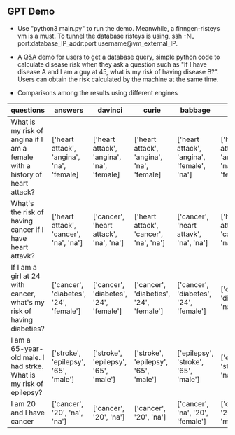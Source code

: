 ## GPT Demo

- Use "python3 main.py" to run the demo. Meanwhile, a finngen-risteys vm is a must. To tunnel the database risteys is using, ssh -NL port:database_IP_addr:port username@vm_external_IP. 

- A Q&A demo for users to get a database query, simple python code to calculate disease risk when they ask a question such as "If I have disease A and I am a guy at 45, what is my risk of having disease B?". Users can obtain the risk calculated by the machine at the same time.


- Comparisons among the results using different engines

questions | answers	| davinci | curie | babbage | ada
--------- | ------- | ------- | ----- | ------- | ---
What is my risk of angina if I am a female with a history of heart attack? | ['heart attack', 'angina', 'na', 'female] | ['heart attack', 'angina', 'na', 'female] | ['heart attack', 'angina', 'na', 'female] | ['heart attack', 'angina', 'female', 'na'] | ['heart attack', 'angina', 'na', 'female']
What's the risk of having cancer if I have heart attavk? | ['heart attack', 'cancer', 'na', 'na'] | ['cancer', 'heart attack', 'na', 'na'] | ['heart attack', 'cancer', 'na', 'na'] | ['cancer', 'heart attavk', 'na', 'na'] | ['heart attavk', 'cancer', 'na', 'na']
If I am a girl at 24 with cancer, what's my risk of having diabeties? | ['cancer', 'diabetes', '24', 'female'] | ['cancer', 'diabetes', '24', 'female'] | ['cancer', 'diabeties', '24', 'female'] | ['cancer', 'diabetes', '24', 'female'] | ['cancer', 'diabeties', 'na', 'na']
I am a 65-year-old male. I had strke. What is my risk of epilepsy? | ['stroke', 'epilepsy', '65', 'male'] | ['stroke', 'epilepsy', '65', 'male'] | ['stroke', 'epilepsy', '65', 'male'] | ['epilepsy', 'stroke', '65', 'male'] | ['epilepsy', 'stroke', 'na', 'na']
I am 20 and I have cancer | ['cancer', '20', 'na', 'na'] | ['cancer', '20', 'na'] | ['cancer', '20', 'na'] | ['cancer', 'na', '20', 'female'] | ['cancer', '20', 'male']
